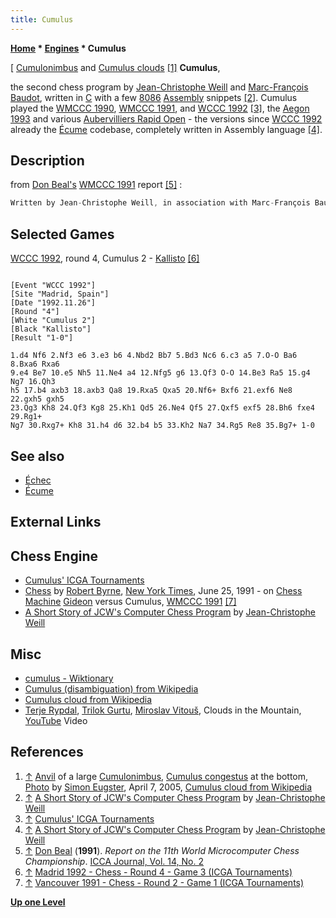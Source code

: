 ```yaml
---
title: Cumulus
---
```

**[Home](Home "Home") * [Engines](Engines "Engines") * Cumulus**

\[ [Cumulonimbus](https://en.wikipedia.org/wiki/Cumulonimbus_cloud) and [Cumulus clouds](https://en.wikipedia.org/wiki/Cumulus_mediocris) <a id="cite-note-1" href="#cite-ref-1">[1]</a>
**Cumulus**,

the second chess program by [Jean-Christophe Weill](Jean-Christophe_Weill "Jean-Christophe Weill") and [Marc-François Baudot](Marc-Fran%C3%A7ois_Baudot "Marc-François Baudot"), written in [C](C "C") with a few [8086](8086 "8086") [Assembly](Assembly "Assembly") snippets <a id="cite-note-2" href="#cite-ref-2">[2]</a>. Cumulus played the [WMCCC 1990](WMCCC_1990 "WMCCC 1990"), [WMCCC 1991](WMCCC_1991 "WMCCC 1991"), and [WCCC 1992](WCCC_1992 "WCCC 1992") <a id="cite-note-3" href="#cite-ref-3">[3]</a>, the [Aegon 1993](Aegon_1993 "Aegon 1993") and various [Aubervilliers Rapid Open](Aubervilliers_Rapid_Open "Aubervilliers Rapid Open") - the versions since [WCCC 1992](WCCC_1992 "WCCC 1992") already the [Écume](%C3%89cume "Écume") codebase, completely written in Assembly language <a id="cite-note-4" href="#cite-ref-4">[4]</a>.

## Description

from [Don Beal's](Don_Beal "Don Beal") [WMCCC 1991](WMCCC_1991 "WMCCC 1991") report <a id="cite-note-5" href="#cite-ref-5">[5]</a> :

```C++
Written by Jean-Christophe Weill, in association with Marc-François Baudot of [Échec](%C3%89chec "Échec"), this is a new program, only in development for 7 months, although it made its first appearance at the [1990 World Micro](WMCCC_1990 "WMCCC 1990"). Its [evaluation function](Evaluation_Function "Evaluation Function") has some overlap with Échec, although Cumulus add [hung-piece](Hanging_Piece "Hanging Piece") considerations, [king safety](King_Safety "King Safety") and uses different definition of [mobility](Mobility "Mobility"). Its [selectivity](Selectivity "Selectivity") is driven by swap-off values and certain mate threats. [Checks](Check_Extensions "Check Extensions"), [promotion threats](Promotions "Promotions"), and [re-captures](Recapture_Extensions "Recapture Extensions") are [extended](Extensions "Extensions"). 

```

## Selected Games

[WCCC 1992](WCCC_1992 "WCCC 1992"), round 4, Cumulus 2 - [Kallisto](Kallisto "Kallisto") <a id="cite-note-6" href="#cite-ref-6">[6]</a>

```

[Event "WCCC 1992"]
[Site "Madrid, Spain"]
[Date "1992.11.26"]
[Round "4"]
[White "Cumulus 2"]
[Black "Kallisto"]
[Result "1-0"]

1.d4 Nf6 2.Nf3 e6 3.e3 b6 4.Nbd2 Bb7 5.Bd3 Nc6 6.c3 a5 7.O-O Ba6 8.Bxa6 Rxa6 
9.e4 Be7 10.e5 Nh5 11.Ne4 a4 12.Nfg5 g6 13.Qf3 O-O 14.Be3 Ra5 15.g4 Ng7 16.Qh3 
h5 17.b4 axb3 18.axb3 Qa8 19.Rxa5 Qxa5 20.Nf6+ Bxf6 21.exf6 Ne8 22.gxh5 gxh5 
23.Qg3 Kh8 24.Qf3 Kg8 25.Kh1 Qd5 26.Ne4 Qf5 27.Qxf5 exf5 28.Bh6 fxe4 29.Rg1+ 
Ng7 30.Rxg7+ Kh8 31.h4 d6 32.b4 b5 33.Kh2 Na7 34.Rg5 Re8 35.Bg7+ 1-0

```

## See also

- [Échec](%C3%89chec "Échec")
- [Écume](%C3%89cume "Écume")

## External Links

## Chess Engine

- [Cumulus' ICGA Tournaments](https://www.game-ai-forum.org/icga-tournaments/program.php?id=225)
- [Chess](http://query.nytimes.com/gst/fullpage.html?res=9D0CE5DB103BF936A15755C0A967958260) by [Robert Byrne](https://en.wikipedia.org/wiki/Robert_Byrne), [New York Times](https://en.wikipedia.org/wiki/The_New_York_Times), June 25, 1991 - on [Chess Machine](ChessMachine "ChessMachine") [Gideon](Gideon "Gideon") versus Cumulus, [WMCCC 1991](WMCCC_1991 "WMCCC 1991") <a id="cite-note-7" href="#cite-ref-7">[7]</a>
- [A Short Story of JCW's Computer Chess Program](http://recherche.enac.fr/~weill/chess.html) by [Jean-Christophe Weill](Jean-Christophe_Weill "Jean-Christophe Weill")

## Misc

- [cumulus - Wiktionary](https://en.wiktionary.org/wiki/cumulus)
- [Cumulus (disambiguation) from Wikipedia](https://en.wikipedia.org/wiki/Cumulus_%28disambiguation%29)
- [Cumulus cloud from Wikipedia](https://en.wikipedia.org/wiki/Cumulus_cloud)
- [Terje Rypdal](Category:Terje_Rypdal "Category:Terje Rypdal"), [Trilok Gurtu](Category:Trilok_Gurtu "Category:Trilok Gurtu"), [Miroslav Vitouš](Category:Miroslav_Vitou%C5%A1 "Category:Miroslav Vitouš"), Clouds in the Mountain, [YouTube](https://en.wikipedia.org/wiki/YouTube) Video

## References

1. <a id="cite-ref-1" href="#cite-note-1">↑</a> [Anvil](https://en.wikipedia.org/wiki/Anvil) of a large [Cumulonimbus](https://en.wikipedia.org/wiki/Cumulonimbus_cloud), [Cumulus congestus](https://en.wikipedia.org/wiki/Cumulus_congestus_cloud) at the bottom, [Photo](https://commons.wikimedia.org/wiki/File:Anvil_of_Cumulonimbus_and_Cu_con.JPG) by [Simon Eugster](https://commons.wikimedia.org/wiki/User:LivingShadow), April 7, 2005, [Cumulus cloud from Wikipedia](https://en.wikipedia.org/wiki/Cumulus_cloud)
1. <a id="cite-ref-2" href="#cite-note-2">↑</a> [A Short Story of JCW's Computer Chess Program](http://recherche.enac.fr/~weill/chess.html) by [Jean-Christophe Weill](Jean-Christophe_Weill "Jean-Christophe Weill")
1. <a id="cite-ref-3" href="#cite-note-3">↑</a>  [Cumulus' ICGA Tournaments](https://www.game-ai-forum.org/icga-tournaments/program.php?id=225)
1. <a id="cite-ref-4" href="#cite-note-4">↑</a> [A Short Story of JCW's Computer Chess Program](http://recherche.enac.fr/~weill/chess.html) by [Jean-Christophe Weill](Jean-Christophe_Weill "Jean-Christophe Weill")
1. <a id="cite-ref-5" href="#cite-note-5">↑</a> [Don Beal](Don_Beal "Don Beal") (**1991**). *Report on the 11th World Microcomputer Chess Championship*. [ICCA Journal, Vol. 14, No. 2](ICGA_Journal#14_2 "ICGA Journal")
1. <a id="cite-ref-6" href="#cite-note-6">↑</a> [Madrid 1992 - Chess - Round 4 - Game 3 (ICGA Tournaments)](https://www.game-ai-forum.org/icga-tournaments/round.php?tournament=58&round=4&id=3)
1. <a id="cite-ref-7" href="#cite-note-7">↑</a> [Vancouver 1991 - Chess - Round 2 - Game 1 (ICGA Tournaments)](https://www.game-ai-forum.org/icga-tournaments/round.php?tournament=59&round=2&id=1)

**[Up one Level](Engines "Engines")**

